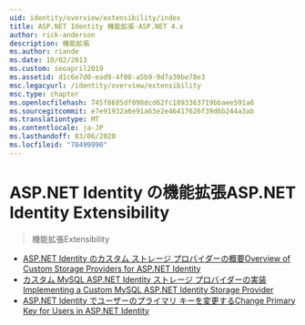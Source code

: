 ```yaml
---
uid: identity/overview/extensibility/index
title: ASP.NET Identity 機能拡張-ASP.NET 4.x
author: rick-anderson
description: 機能拡張
ms.author: riande
ms.date: 10/02/2013
ms.custom: seoapril2019
ms.assetid: d1c6e7d0-ead9-4f08-a5b9-9d7a30be78e3
msc.legacyurl: /identity/overview/extensibility
msc.type: chapter
ms.openlocfilehash: 745f8685df098dcd62fc1893363719bbaee591a6
ms.sourcegitcommit: e7e91932a6e91a63e2e46417626f39d6b244a3ab
ms.translationtype: MT
ms.contentlocale: ja-JP
ms.lasthandoff: 03/06/2020
ms.locfileid: "78499990"
---
```

# <a name="aspnet-identity-extensibility"></a><span data-ttu-id="591bf-103">ASP.NET Identity の機能拡張</span><span class="sxs-lookup"><span data-stu-id="591bf-103">ASP.NET Identity Extensibility</span></span>

> <span data-ttu-id="591bf-104">機能拡張</span><span class="sxs-lookup"><span data-stu-id="591bf-104">Extensibility</span></span>

- [<span data-ttu-id="591bf-105">ASP.NET Identity のカスタム ストレージ プロバイダーの概要</span><span class="sxs-lookup"><span data-stu-id="591bf-105">Overview of Custom Storage Providers for ASP.NET Identity</span></span>](overview-of-custom-storage-providers-for-aspnet-identity.md)
- [<span data-ttu-id="591bf-106">カスタム MySQL ASP.NET Identity ストレージ プロバイダーの実装</span><span class="sxs-lookup"><span data-stu-id="591bf-106">Implementing a Custom MySQL ASP.NET Identity Storage Provider</span></span>](implementing-a-custom-mysql-aspnet-identity-storage-provider.md)
- [<span data-ttu-id="591bf-107">ASP.NET Identity でユーザーのプライマリ キーを変更する</span><span class="sxs-lookup"><span data-stu-id="591bf-107">Change Primary Key for Users in ASP.NET Identity</span></span>](change-primary-key-for-users-in-aspnet-identity.md)
